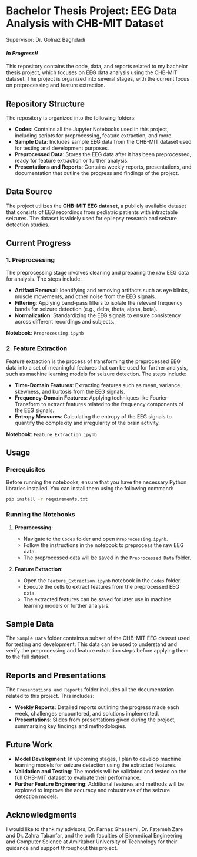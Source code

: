 # Bachelor Thesis Project: EEG Data Analysis with CHB-MIT Dataset
Supervisor: Dr. Golnaz Baghdadi
#### *In Progress!!*

This repository contains the code, data, and reports related to my bachelor thesis project, which focuses on EEG data analysis using the CHB-MIT dataset. The project is organized into several stages, with the current focus on preprocessing and feature extraction.

## Repository Structure

The repository is organized into the following folders:

- **Codes**: Contains all the Jupyter Notebooks used in this project, including scripts for preprocessing, feature extraction, and more.
- **Sample Data**: Includes sample EEG data from the CHB-MIT dataset used for testing and development purposes.
- **Preprocessed Data**: Stores the EEG data after it has been preprocessed, ready for feature extraction or further analysis.
- **Presentations and Reports**: Contains weekly reports, presentations, and documentation that outline the progress and findings of the project.

## Data Source

The project utilizes the **CHB-MIT EEG dataset**, a publicly available dataset that consists of EEG recordings from pediatric patients with intractable seizures. The dataset is widely used for epilepsy research and seizure detection studies.

## Current Progress

### 1. Preprocessing

The preprocessing stage involves cleaning and preparing the raw EEG data for analysis. The steps include:

- **Artifact Removal**: Identifying and removing artifacts such as eye blinks, muscle movements, and other noise from the EEG signals.
- **Filtering**: Applying band-pass filters to isolate the relevant frequency bands for seizure detection (e.g., delta, theta, alpha, beta).
- **Normalization**: Standardizing the EEG signals to ensure consistency across different recordings and subjects.

**Notebook**: `Preprocessing.ipynb`

### 2. Feature Extraction

Feature extraction is the process of transforming the preprocessed EEG data into a set of meaningful features that can be used for further analysis, such as machine learning models for seizure detection. The steps include:

- **Time-Domain Features**: Extracting features such as mean, variance, skewness, and kurtosis from the EEG signals.
- **Frequency-Domain Features**: Applying techniques like Fourier Transform to extract features related to the frequency components of the EEG signals.
- **Entropy Measures**: Calculating the entropy of the EEG signals to quantify the complexity and irregularity of the brain activity.

**Notebook**: `Feature_Extraction.ipynb`

## Usage

### Prerequisites

Before running the notebooks, ensure that you have the necessary Python libraries installed. You can install them using the following command:

```bash
pip install -r requirements.txt
```

### Running the Notebooks

1. **Preprocessing**:
   - Navigate to the `Codes` folder and open `Preprocessing.ipynb`.
   - Follow the instructions in the notebook to preprocess the raw EEG data.
   - The preprocessed data will be saved in the `Preprocessed Data` folder.

2. **Feature Extraction**:
   - Open the `Feature_Extraction.ipynb` notebook in the `Codes` folder.
   - Execute the cells to extract features from the preprocessed EEG data.
   - The extracted features can be saved for later use in machine learning models or further analysis.

## Sample Data

The `Sample Data` folder contains a subset of the CHB-MIT EEG dataset used for testing and development. This data can be used to understand and verify the preprocessing and feature extraction steps before applying them to the full dataset.

## Reports and Presentations

The `Presentations and Reports` folder includes all the documentation related to this project. This includes:

- **Weekly Reports**: Detailed reports outlining the progress made each week, challenges encountered, and solutions implemented.
- **Presentations**: Slides from presentations given during the project, summarizing key findings and methodologies.

## Future Work

- **Model Development**: In upcoming stages, I plan to develop machine learning models for seizure detection using the extracted features.
- **Validation and Testing**: The models will be validated and tested on the full CHB-MIT dataset to evaluate their performance.
- **Further Feature Engineering**: Additional features and methods will be explored to improve the accuracy and robustness of the seizure detection models.

## Acknowledgments

I would like to thank my advisors, Dr. Farnaz Ghassemi, Dr. Fatemeh Zare and Dr. Zahra Tabanfar, and the both faculties of Biomedical Engineering and Computer Science at Amirkabor University of Technology for their guidance and support throughout this project.
